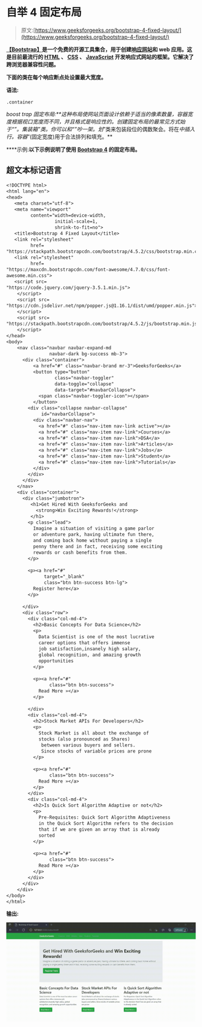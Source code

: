 # 自举 4 固定布局

> 原文:[https://www.geeksforgeeks.org/bootstrap-4-fixed-layout/](https://www.geeksforgeeks.org/bootstrap-4-fixed-layout/)

[**【Bootstrap】**](https://www.geeksforgeeks.org/bootstrap-tutorials/)**是一个免费的开源工具集合，用于创建[响应网站](https://www.geeksforgeeks.org/short-note-on-responsive-web-design/)和 web 应用。这是目前最流行的 [HTML](https://www.geeksforgeeks.org/html-tutorials/) 、 [CSS](https://www.geeksforgeeks.org/css-tutorials/) 、 [JavaScript](https://www.geeksforgeeks.org/javascript-tutorial/) 开发响应式网站的框架。它解决了跨浏览器兼容性问题。**

**下面的类在每个响应断点处设置最大宽度。**

****语法:****

```
.container
```

****boost trap 固定布局:**这种布局使网站页面设计依赖于适当的像素数量，容器宽度根据视口宽度而不同，并且格式是响应性的。创建固定布局的最常见方式始于“*”。集装箱*”类。你可以和“*”吵一架。划*”类来包装段位的偶数聚会。将在*中插入行。容器*”(固定宽度)用于合法排列和填充。**

****示例:**以下示例说明了使用 [Bootstrap 4](https://www.geeksforgeeks.org/bootstrap-4-introduction/) 的固定布局。**

## **超文本标记语言**

```
<!DOCTYPE html>
<html lang="en">
<head>
   <meta charset="utf-8">
   <meta name="viewport" 
         content="width=device-width, 
                  initial-scale=1, 
                  shrink-to-fit=no">
   <title>Bootstrap 4 Fixed Layout</title>
   <link rel="stylesheet" 
         href=
"https://stackpath.bootstrapcdn.com/bootstrap/4.5.2/css/bootstrap.min.css">
   <link rel="stylesheet" 
         href=
"https://maxcdn.bootstrapcdn.com/font-awesome/4.7.0/css/font-awesome.min.css">
   <script src=
"https://code.jquery.com/jquery-3.5.1.min.js">
    </script>
    <script src=
"https://cdn.jsdelivr.net/npm/popper.js@1.16.1/dist/umd/popper.min.js">
    </script>
    <script src=
"https://stackpath.bootstrapcdn.com/bootstrap/4.5.2/js/bootstrap.min.js">
    </script>
</head>
<body>
    <nav class="navbar navbar-expand-md
                navbar-dark bg-success mb-3">
      <div class="container">
          <a href="#" class="navbar-brand mr-3">GeeksforGeeks</a>
          <button type="button" 
                  class="navbar-toggler" 
                  data-toggle="collapse" 
                  data-target="#navbarCollapse">
            <span class="navbar-toggler-icon"></span>
          </button>
        <div class="collapse navbar-collapse"
             id="navbarCollapse">
          <div class="navbar-nav">
            <a href="#" class="nav-item nav-link active"></a>
            <a href="#" class="nav-item nav-link">Courses</a>
            <a href="#" class="nav-item nav-link">DSA</a>
            <a href="#" class="nav-item nav-link">Articles</a>
            <a href="#" class="nav-item nav-link">Jobs</a>
            <a href="#" class="nav-item nav-link">Student</a>
            <a href="#" class="nav-item nav-link">Tutorials</a>
          </div>
        </div>
      </div>   
    </nav>
    <div class="container">
      <div class="jumbotron">
         <h1>Get Hired With GeeksforGeeks and 
           <strong>Win Exciting Rewards!</strong>
         </h1>
        <p class="lead">
          Imagine a situation of visiting a game parlor
          or adventure park, having ultimate fun there,
          and coming back home without paying a single 
          penny there and in fact, receiving some exciting
          rewards or cash benefits from them.  
        </p>

        <p><a href="#" 
              target="_blank" 
              class="btn btn-success btn-lg">
          Register here</a>
        </p>

      </div>
      <div class="row">
        <div class="col-md-4">
          <h2>Basic Concepts For Data Science</h2>
          <p>
            Data Scientist is one of the most lucrative 
            career options that offers immense 
            job satisfaction,insanely high salary, 
            global recognition, and amazing growth 
            opportunities
          </p>

          <p><a href="#" 
                class="btn btn-success">
            Read More »</a>
          </p>

        </div>
        <div class="col-md-4">
          <h2>Stock Market APIs For Developers</h2>
          <p>
            Stock Market is all about the exchange of
            stocks (also pronounced as Shares)
             between various buyers and sellers.
             Since stocks of variable prices are prone
          </p>

          <p><a href="#" 
                class="btn btn-success">
            Read More »</a>
          </p>
        </div>
        <div class="col-md-4">
          <h2>Is Quick Sort Algorithm Adaptive or not</h2>
          <p>
            Pre-Requisites: Quick Sort Algorithm Adaptiveness
            in the Quick Sort Algorithm refers to the decision
            that if we are given an array that is already 
            sorted
          </p>

          <p><a href="#" 
                class="btn btn-success">
            Read More »</a>
          </p>
        </div>
      </div>
    </div>
</body>
</html>
```

****输出:****

**![](img/e3d9e24513526a79ceecc364b3dc7072.png)**